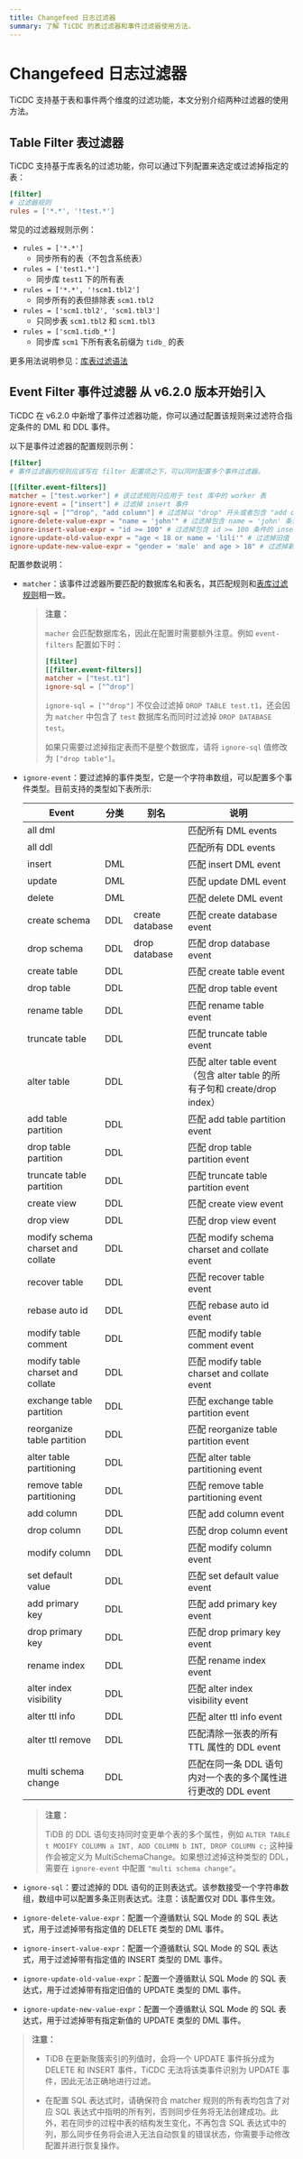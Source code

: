 ```yaml
---
title: Changefeed 日志过滤器
summary: 了解 TiCDC 的表过滤器和事件过滤器使用方法。
---
```


# Changefeed 日志过滤器

TiCDC 支持基于表和事件两个维度的过滤功能，本文分别介绍两种过滤器的使用方法。

## Table Filter 表过滤器

TiCDC 支持基于库表名的过滤功能，你可以通过下列配置来选定或过滤掉指定的表：

```toml
[filter]
# 过滤器规则
rules = ['*.*', '!test.*']
```

常见的过滤器规则示例：

- `rules = ['*.*']`
    - 同步所有的表（不包含系统表）
- `rules = ['test1.*']`
    - 同步库 `test1` 下的所有表
- `rules = ['*.*', '!scm1.tbl2']`
    - 同步所有的表但排除表 `scm1.tbl2`
- `rules = ['scm1.tbl2', 'scm1.tbl3']`
    - 只同步表 `scm1.tbl2` 和 `scm1.tbl3`
- `rules = ['scm1.tidb_*']`
    - 同步库 `scm1` 下所有表名前缀为 `tidb_` 的表

更多用法说明参见：[库表过滤语法](/table-filter.md#表库过滤语法)

## Event Filter 事件过滤器 <span class="version-mark">从 v6.2.0 版本开始引入</span>

TiCDC 在 v6.2.0 中新增了事件过滤器功能，你可以通过配置该规则来过滤符合指定条件的 DML 和 DDL 事件。

以下是事件过滤器的配置规则示例：

```toml
[filter]
# 事件过滤器的规则应该写在 filter 配置项之下，可以同时配置多个事件过滤器。

[[filter.event-filters]]
matcher = ["test.worker"] # 该过滤规则只应用于 test 库中的 worker 表
ignore-event = ["insert"] # 过滤掉 insert 事件
ignore-sql = ["^drop", "add column"] # 过滤掉以 "drop" 开头或者包含 "add column" 的 DDL
ignore-delete-value-expr = "name = 'john'" # 过滤掉包含 name = 'john' 条件的 delete DML
ignore-insert-value-expr = "id >= 100" # 过滤掉包含 id >= 100 条件的 insert DML
ignore-update-old-value-expr = "age < 18 or name = 'lili'" # 过滤掉旧值 age < 18 或 name = 'lili' 的 update DML
ignore-update-new-value-expr = "gender = 'male' and age > 18" # 过滤掉新值 gender = 'male' 且 age > 18 的 update DML
```

配置参数说明：

- `matcher`：该事件过滤器所要匹配的数据库名和表名，其匹配规则和[表库过滤规则](/table-filter.md#表库过滤语法)相一致。

  > **注意：**
  >
  > `macher` 会匹配数据库名，因此在配置时需要额外注意。例如 `event-filters` 配置如下时：
  > 
  > ```toml
  > [filter]
  > [[filter.event-filters]]
  > matcher = ["test.t1"]
  > ignore-sql = ["^drop"]
  > ```
  > 
  > `ignore-sql = ["^drop"]` 不仅会过滤掉 `DROP TABLE test.t1`，还会因为 `matcher` 中包含了 `test` 数据库名而同时过滤掉 `DROP DATABASE test`。
  >
  > 如果只需要过滤掉指定表而不是整个数据库，请将 `ignore-sql` 值修改为 `["drop table"]`。

- `ignore-event`：要过滤掉的事件类型，它是一个字符串数组，可以配置多个事件类型。目前支持的类型如下表所示:

    | Event           | 分类 | 别名 |说明                    |
    | --------------- | ---- | -|--------------------------|
    | all dml         |      | |匹配所有 DML events         |
    | all ddl         |      | |匹配所有 DDL events         |
    | insert          | DML  | |匹配 insert DML event      |
    | update          | DML  | |匹配 update DML event      |
    | delete          | DML  | |匹配 delete DML event      |
    | create schema   | DDL  | create database |匹配 create database event |
    | drop schema     | DDL  | drop database  |匹配 drop database event |
    | create table    | DDL  | |匹配 create table event    |
    | drop table      | DDL  | |匹配 drop table event      |
    | rename table    | DDL  | |匹配 rename table event    |
    | truncate table  | DDL  | |匹配 truncate table event  |
    | alter table     | DDL  | |匹配 alter table event（包含 alter table 的所有子句和 create/drop index）     |
    | add table partition    | DDL  | |匹配 add table partition event     |
    | drop table partition    | DDL  | |匹配 drop table partition event     |
    | truncate table partition    | DDL  | |匹配 truncate table partition event     |
    | create view     | DDL  | |匹配 create view event     |
    | drop view     | DDL  | |匹配 drop view event     |
    | modify schema charset and collate | DDL  | |匹配 modify schema charset and collate event     |
    | recover table   | DDL  | |匹配 recover table event    |
    | rebase auto id    | DDL  | |匹配 rebase auto id event    |
    | modify table comment | DDL  | |匹配 modify table comment event    |
    | modify table charset and collate | DDL  | |匹配 modify table charset and collate event    |
    | exchange table partition | DDL  | |匹配 exchange table partition event    |
    | reorganize table partition | DDL  | |匹配 reorganize table partition event    |
    | alter table partitioning | DDL  | |匹配 alter table partitioning event    |
    | remove table partitioning | DDL  | |匹配 remove table partitioning event    |
    | add column | DDL  | |匹配 add column event    |
    | drop column | DDL  | |匹配 drop column event    |
    | modify column | DDL  | |匹配 modify column event    |
    | set default value | DDL  | |匹配 set default value event    |
    | add primary key | DDL  | |匹配 add primary key event    |
    | drop primary key | DDL  | |匹配 drop primary key event    |
    | rename index | DDL  | |匹配 rename index event    |
    | alter index visibility | DDL  | |匹配 alter index visibility event    |
    | alter ttl info | DDL  | |匹配 alter ttl info event    |
    | alter ttl remove| DDL  | |匹配清除一张表的所有 TTL 属性的 DDL event    |
    | multi schema change | DDL  | |匹配在同一条 DDL 语句内对一个表的多个属性进行更改的 DDL event  |

    > **注意：**
    >
    > TiDB 的 DDL 语句支持同时变更单个表的多个属性，例如 `ALTER TABLE t MODIFY COLUMN a INT, ADD COLUMN b INT, DROP COLUMN c;` 这种操作会被定义为 MultiSchemaChange。如果想过滤掉这种类型的 DDL，需要在 `ignore-event` 中配置 `"multi schema change"`。

- `ignore-sql`：要过滤掉的 DDL 语句的正则表达式。该参数接受一个字符串数组，数组中可以配置多条正则表达式。注意：该配置仅对 DDL 事件生效。
- `ignore-delete-value-expr`：配置一个遵循默认 SQL Mode 的 SQL 表达式，用于过滤掉带有指定值的 DELETE 类型的 DML 事件。
- `ignore-insert-value-expr`：配置一个遵循默认 SQL Mode 的 SQL 表达式，用于过滤掉带有指定值的 INSERT 类型的 DML 事件。
- `ignore-update-old-value-expr`：配置一个遵循默认 SQL Mode 的 SQL 表达式，用于过滤掉带有指定旧值的 UPDATE 类型的 DML 事件。
- `ignore-update-new-value-expr`：配置一个遵循默认 SQL Mode 的 SQL 表达式，用于过滤掉带有指定新值的 UPDATE 类型的 DML 事件。

> **注意：**
>
> - TiDB 在更新聚簇索引的列值时，会将一个 UPDATE 事件拆分成为 DELETE 和 INSERT 事件，TiCDC 无法将该类事件识别为 UPDATE 事件，因此无法正确地进行过滤。
>
> - 在配置 SQL 表达式时，请确保符合 matcher 规则的所有表均包含了对应 SQL 表达式中指明的所有列，否则同步任务将无法创建成功。此外，若在同步的过程中表的结构发生变化，不再包含 SQL 表达式中的列，那么同步任务将会进入无法自动恢复的错误状态，你需要手动修改配置并进行恢复操作。
